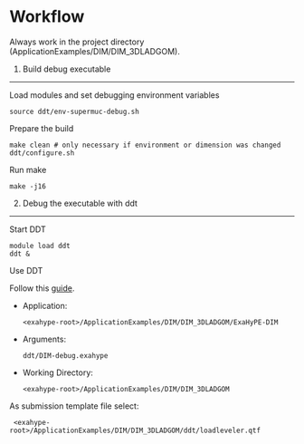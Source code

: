 Workflow
========

Always work in the project directory (ApplicationExamples/DIM/DIM_3DLADGOM).

1) Build debug executable
-------------------------

Load modules and set debugging environment variables
```
source ddt/env-supermuc-debug.sh
```
Prepare the build
```
make clean # only necessary if environment or dimension was changed
ddt/configure.sh
```
Run make
```
make -j16
```

2) Debug the executable with ddt
--------------------------------
Start DDT
```
module load ddt
ddt &
```
Use DDT 

Follow this [guide](https://www.lrz.de/services/software/programmierung/ddt/).

* Application: 
  ```
  <exahype-root>/ApplicationExamples/DIM/DIM_3DLADGOM/ExaHyPE-DIM
  ```
* Arguments: 
  ```
  ddt/DIM-debug.exahype
  ```
* Working Directory: 
  ```
  <exahype-root>/ApplicationExamples/DIM/DIM_3DLADGOM 
  ```

As submission template file select:
```
 <exahype-root>/ApplicationExamples/DIM/DIM_3DLADGOM/ddt/loadleveler.qtf 
```
